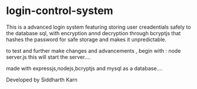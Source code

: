 # login-control-system
This is a advanced login system featuring storing user creadentials safely to the database sql, with encryption annd decryption through bcryptjs that hashes the password for safe storage and makes it unpredictable.

to test and further make changes and advancements , begin with :   node server.js 
this will start the server....

made with expressjs,nodejs,bcryptjs and mysql as a database....


Developed by Siddharth Karn
